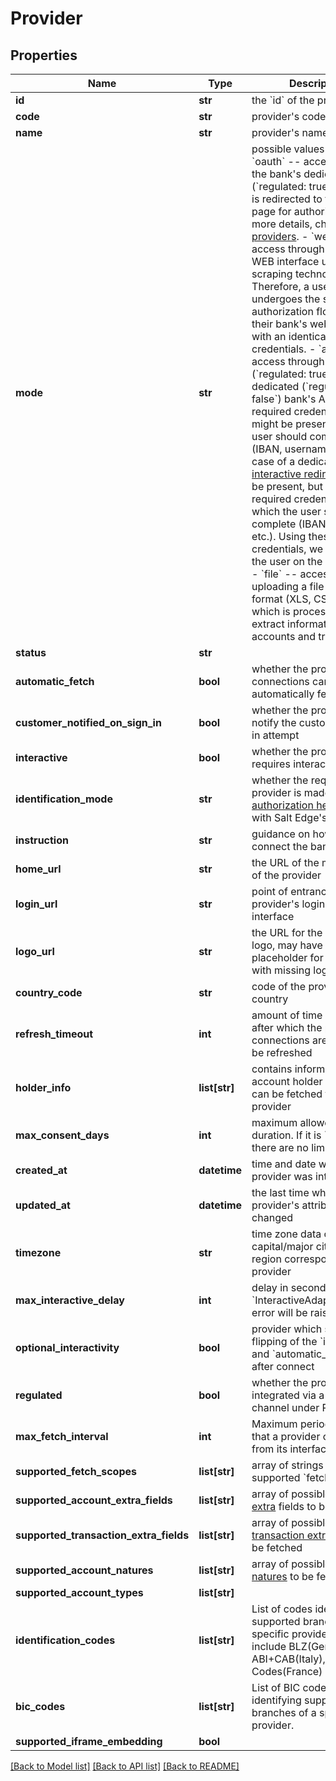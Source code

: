 # Provider

## Properties
Name | Type | Description | Notes
------------ | ------------- | ------------- | -------------
**id** | **str** | the &#x60;id&#x60; of the provider | 
**code** | **str** | provider&#x27;s code | 
**name** | **str** | provider&#x27;s name | 
**mode** | **str** | possible values are:     - &#x60;oauth&#x60; -- access through the bank&#x27;s dedicated API (&#x60;regulated: true&#x60;). The user is redirected to the bank&#x27;s page for authorization. For more details, check [OAuth providers](#oauth_providers).    - &#x60;web&#x60; -- access through the bank&#x27;s WEB interface using screen scraping technology. Therefore, a user undergoes the same authorization flow as in their bank&#x27;s web interface with an identical set of credentials.    - &#x60;api&#x60; -- access through a dedicated (&#x60;regulated: true&#x60;) or non-dedicated (&#x60;regulated: false&#x60;) bank&#x27;s API. Some required credentials fields might be present which the user should complete (IBAN, username, etc.). In case of a dedicated API, an [interactive redirect](#connections-interactive) might be present, but there are required credentials fields which the user should complete (IBAN, username, etc.). Using these credentials, we authorize the user on the bank&#x27;s side.    - &#x60;file&#x60; -- access through uploading a file of certain format (XLS, CSV, etc.), which is processed to extract information of their accounts and transactions.   | 
**status** | **str** |  | 
**automatic_fetch** | **bool** | whether the provider&#x27;s connections can be automatically fetched | 
**customer_notified_on_sign_in** | **bool** | whether the provider will notify the customer on log in attempt | 
**interactive** | **bool** | whether the provider requires interactive input | 
**identification_mode** | **str** | whether the request to the provider is made with your [authorization headers](/general/#client_provider_keys) or with Salt Edge&#x27;s. | 
**instruction** | **str** | guidance on how to connect the bank | 
**home_url** | **str** | the URL of the main page of the provider | 
**login_url** | **str** | point of entrance to provider&#x27;s login web interface | 
**logo_url** | **str** | the URL for the provider logo, may have a placeholder for providers with missing logos | 
**country_code** | **str** | code of the provider&#x27;s country | 
**refresh_timeout** | **int** | amount of time (in minutes) after which the provider&#x27;s connections are allowed to be refreshed | 
**holder_info** | **list[str]** | contains information on the account holder details that can be fetched from this provider | 
**max_consent_days** | **int** | maximum allowed consent duration. If it is &#x60;null&#x60;, then there are no limits | 
**created_at** | **datetime** | time and date when the provider was integrated | 
**updated_at** | **datetime** | the last time when any of provider&#x27;s attributes were changed | 
**timezone** | **str** | time zone data of capital/major city in a region corresponding to the provider | 
**max_interactive_delay** | **int** | delay in seconds before &#x60;InteractiveAdapterTimeout&#x60; error will be raised | 
**optional_interactivity** | **bool** | provider which supports flipping of the &#x60;interactive&#x60; and &#x60;automatic_fetch&#x60; flags after connect | 
**regulated** | **bool** | whether the provider is integrated via a regulated channel under PSD2 | 
**max_fetch_interval** | **int** | Maximum period of days that a provider can return from its interface | 
**supported_fetch_scopes** | **list[str]** | array of strings with supported &#x60;fetch_scopes&#x60; | 
**supported_account_extra_fields** | **list[str]** | array of possible [account extra](#accounts-extra) fields to be fetched | 
**supported_transaction_extra_fields** | **list[str]** | array of possible [transaction extra](#transactions-extra) fields to be fetched | 
**supported_account_natures** | **list[str]** | array of possible [account natures](#accounts-attributes) to be fetched | 
**supported_account_types** | **list[str]** |  | 
**identification_codes** | **list[str]** | List of codes identifying supported branches of a specific provider. It may include BLZ(Germany), ABI+CAB(Italy), Branch Codes(France) etc. | 
**bic_codes** | **list[str]** | List of BIC codes identifying supported branches of a specific provider. | 
**supported_iframe_embedding** | **bool** |  | 

[[Back to Model list]](../README.md#documentation-for-models) [[Back to API list]](../README.md#documentation-for-api-endpoints) [[Back to README]](../README.md)

